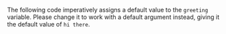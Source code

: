 The following code imperatively assigns a default value to the `greeting` variable. Please change it to work with a default argument instead, giving it the default value of `hi there`.
